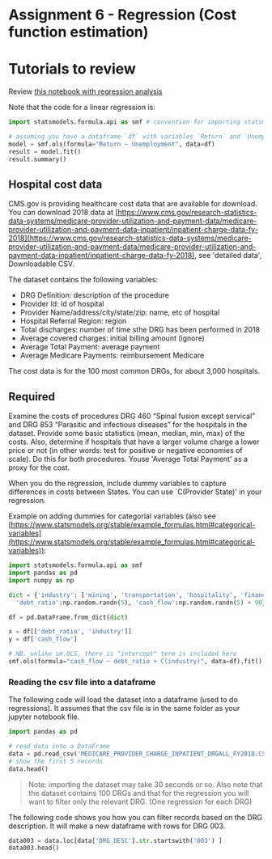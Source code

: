 # Assignment 6 - Regression (Cost function estimation)

# Tutorials to review

Review [this notebook with regression analysis](https://github.com/justmarkham/DAT4/blob/master/notebooks/08_linear_regression.ipynb)

Note that the code for a linear regression is:

```python
import statsmodels.formula.api as smf # convention for importing statsmodels

# assuming you have a dataframe `df` with variables `Return` and `Unemployment`
model = smf.ols(formula="Return ~ Unemployment", data=df)
result = model.fit()
result.summary()
```

## Hospital cost data

CMS.gov is providing healthcare cost data that are available for download. You can download 2018 data at [https://www.cms.gov/research-statistics-data-systems/medicare-provider-utilization-and-payment-data/medicare-provider-utilization-and-payment-data-inpatient/inpatient-charge-data-fy-2018](https://www.cms.gov/research-statistics-data-systems/medicare-provider-utilization-and-payment-data/medicare-provider-utilization-and-payment-data-inpatient/inpatient-charge-data-fy-2018), see 'detailed data', Downloadable CSV.

The dataset contains the following variables:
- DRG Definition: description of the procedure
- Provider Id: id of hospital
- Provider Name/address/city/state/zip: name, etc of hospital
- Hospital Referral Region: region
- Total discharges: number of time sthe DRG has been performed in 2018
- Average covered charges: initial billing amount (ignore)
- Average Total Payment: average payment
- Average Medicare Payments: reimbursement Medicare

The cost data is for the 100 most common DRGs, for about 3,000 hospitals.

## Required

Examine the costs of procedures DRG 460 “Spinal fusion except servical” and DRG 853 “Parasitic and infectious diseases” for the hospitals in the dataset. Provide some basic statistics (mean, median, min, max) of the costs. Also, determine if hospitals that have a larger volume charge a lower price or not (in other words: test for positive or negative economies of scale). Do this for both procedures. Youse 'Average Total Payment' as a proxy for the cost.

When you do the regression, include dummy variables to capture differences in costs between States. You can use `C(Provider State)' in your regression. 

Example on adding dummies for categorial variables (also see [https://www.statsmodels.org/stable/example_formulas.html#categorical-variables](https://www.statsmodels.org/stable/example_formulas.html#categorical-variables)):

```python
import statsmodels.formula.api as smf
import pandas as pd
import numpy as np

dict = {'industry': ['mining', 'transportation', 'hospitality', 'finance', 'entertainment'],
  'debt_ratio':np.random.randn(5), 'cash_flow':np.random.randn(5) + 90} 

df = pd.DataFrame.from_dict(dict)

x = df[['debt_ratio', 'industry']]
y = df['cash_flow']

# NB. unlike sm.OLS, there is "intercept" term is included here
smf.ols(formula="cash_flow ~ debt_ratio + C(industry)", data=df).fit()
```

### Reading the csv file into a dataframe

The following code will load the dataset into a dataframe (used to do regressions). It assumes that the csv file is in the same folder as your jupyter notebook file.

```python
import pandas as pd

# read data into a DataFrame
data = pd.read_csv('MEDICARE_PROVIDER_CHARGE_INPATIENT_DRGALL_FY2018.CSV')
# show the first 5 records
data.head()
```

> Note: importing the dataset may take 30 seconds or so. Also note that the dataset contains 100 DRGs and that for the regression you will want to filter only the relevant DRG. (One regression for each DRG)

The following code shows you how you can filter records based on the DRG description. It will make a new dataframe with rows for DRG 003.

```python
data003 = data.loc[data['DRG_DESC'].str.startswith('003') ]
data003.head()
```

